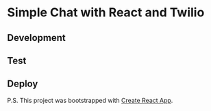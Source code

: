 # Simple Chat with React and Twilio


## Development

## Test

## Deploy


P.S. This project was bootstrapped with [Create React App](https://github.com/facebookincubator/create-react-app).

